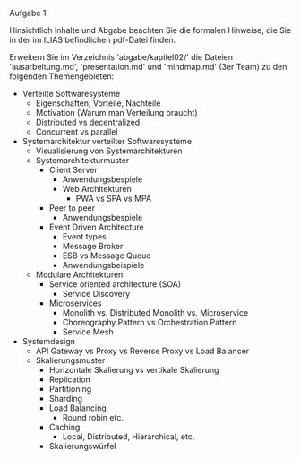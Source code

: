 Aufgabe 1

Hinsichtlich Inhalte und Abgabe beachten Sie die formalen Hinweise,
die Sie in der im ILIAS befindlichen pdf-Datei finden.

Erweitern Sie im Verzeichnis 'abgabe/kapitel02/' die Dateien
'ausarbeitung.md', 'presentation.md' und 'mindmap.md' (3er Team)
zu den folgenden Themengebieten:

* Verteilte Softwaresysteme
  * Eigenschaften, Vorteile, Nachteile
  * Motivation (Warum man Verteilung braucht)
  * Distributed vs decentralized
  * Concurrent vs parallel
* Systemarchitektur verteilter Softwaresysteme
  * Visualisierung von Systemarchitekturen
  * Systemarchitekturmuster
    * Client Server
      * Anwendungsbespiele
      * Web Architekturen
        * PWA vs SPA vs MPA
    * Peer to peer
      * Anwendungsbespiele
    * Event Driven Architecture
      * Event types
      * Message Broker
      * ESB vs Message Queue
      * Anwendungsbeispiele
  * Modulare Architekturen
    * Service oriented architecture (SOA) 
      * Service Discovery
    * Microservices
      * Monolith vs. Distributed Monolith vs. Microservice
      * Choreography Pattern vs Orchestration Pattern
      * Service Mesh
* Systemdesign
  * API Gateway vs Proxy vs Reverse Proxy vs Load Balancer
  * Skalierungsmuster
    * Horizontale Skalierung vs vertikale Skalierung
    * Replication
    * Partitioning
    * Sharding
    * Load Balancing
      * Round robin etc.
    * Caching
      * Local, Distributed, Hierarchical, etc.
    * Skalierungswürfel